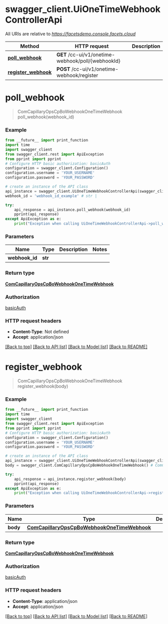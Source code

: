 # swagger_client.UiOneTimeWebhookControllerApi

All URIs are relative to *https://facetsdemo.console.facets.cloud*

Method | HTTP request | Description
------------- | ------------- | -------------
[**poll_webhook**](UiOneTimeWebhookControllerApi.md#poll_webhook) | **GET** /cc-ui/v1/onetime-webhook/poll/{webhookId} | 
[**register_webhook**](UiOneTimeWebhookControllerApi.md#register_webhook) | **POST** /cc-ui/v1/onetime-webhook/register | 

# **poll_webhook**
> ComCapillaryOpsCpBoWebhookOneTimeWebhook poll_webhook(webhook_id)



### Example
```python
from __future__ import print_function
import time
import swagger_client
from swagger_client.rest import ApiException
from pprint import pprint
# Configure HTTP basic authorization: basicAuth
configuration = swagger_client.Configuration()
configuration.username = 'YOUR_USERNAME'
configuration.password = 'YOUR_PASSWORD'

# create an instance of the API class
api_instance = swagger_client.UiOneTimeWebhookControllerApi(swagger_client.ApiClient(configuration))
webhook_id = 'webhook_id_example' # str | 

try:
    api_response = api_instance.poll_webhook(webhook_id)
    pprint(api_response)
except ApiException as e:
    print("Exception when calling UiOneTimeWebhookControllerApi->poll_webhook: %s\n" % e)
```

### Parameters

Name | Type | Description  | Notes
------------- | ------------- | ------------- | -------------
 **webhook_id** | **str**|  | 

### Return type

[**ComCapillaryOpsCpBoWebhookOneTimeWebhook**](ComCapillaryOpsCpBoWebhookOneTimeWebhook.md)

### Authorization

[basicAuth](../README.md#basicAuth)

### HTTP request headers

 - **Content-Type**: Not defined
 - **Accept**: application/json

[[Back to top]](#) [[Back to API list]](../README.md#documentation-for-api-endpoints) [[Back to Model list]](../README.md#documentation-for-models) [[Back to README]](../README.md)

# **register_webhook**
> ComCapillaryOpsCpBoWebhookOneTimeWebhook register_webhook(body)



### Example
```python
from __future__ import print_function
import time
import swagger_client
from swagger_client.rest import ApiException
from pprint import pprint
# Configure HTTP basic authorization: basicAuth
configuration = swagger_client.Configuration()
configuration.username = 'YOUR_USERNAME'
configuration.password = 'YOUR_PASSWORD'

# create an instance of the API class
api_instance = swagger_client.UiOneTimeWebhookControllerApi(swagger_client.ApiClient(configuration))
body = swagger_client.ComCapillaryOpsCpBoWebhookOneTimeWebhook() # ComCapillaryOpsCpBoWebhookOneTimeWebhook | 

try:
    api_response = api_instance.register_webhook(body)
    pprint(api_response)
except ApiException as e:
    print("Exception when calling UiOneTimeWebhookControllerApi->register_webhook: %s\n" % e)
```

### Parameters

Name | Type | Description  | Notes
------------- | ------------- | ------------- | -------------
 **body** | [**ComCapillaryOpsCpBoWebhookOneTimeWebhook**](ComCapillaryOpsCpBoWebhookOneTimeWebhook.md)|  | 

### Return type

[**ComCapillaryOpsCpBoWebhookOneTimeWebhook**](ComCapillaryOpsCpBoWebhookOneTimeWebhook.md)

### Authorization

[basicAuth](../README.md#basicAuth)

### HTTP request headers

 - **Content-Type**: application/json
 - **Accept**: application/json

[[Back to top]](#) [[Back to API list]](../README.md#documentation-for-api-endpoints) [[Back to Model list]](../README.md#documentation-for-models) [[Back to README]](../README.md)

